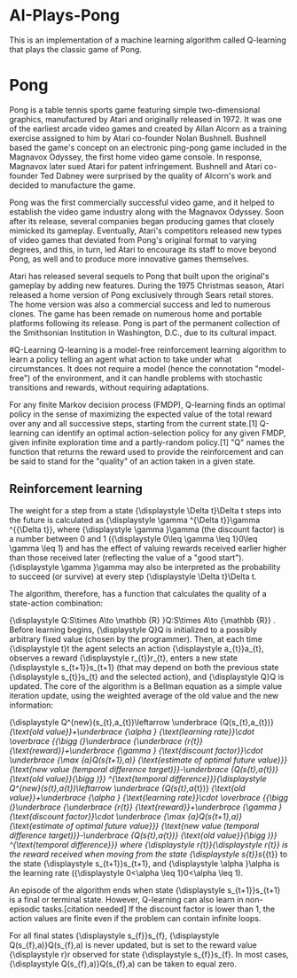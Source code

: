 # AI-Plays-Pong
This is an implementation of a machine learning algorithm called Q-learning that plays the classic game of Pong.

# Pong
Pong is a table tennis sports game featuring simple two-dimensional graphics, manufactured by Atari and originally released in 1972. It was one of the earliest arcade video games and created by Allan Alcorn as a training exercise assigned to him by Atari co-founder Nolan Bushnell. Bushnell based the game's concept on an electronic ping-pong game included in the Magnavox Odyssey, the first home video game console. In response, Magnavox later sued Atari for patent infringement. Bushnell and Atari co-founder Ted Dabney were surprised by the quality of Alcorn's work and decided to manufacture the game.

Pong was the first commercially successful video game, and it helped to establish the video game industry along with the Magnavox Odyssey. Soon after its release, several companies began producing games that closely mimicked its gameplay. Eventually, Atari's competitors released new types of video games that deviated from Pong's original format to varying degrees, and this, in turn, led Atari to encourage its staff to move beyond Pong, as well and to produce more innovative games themselves.

Atari has released several sequels to Pong that built upon the original's gameplay by adding new features. During the 1975 Christmas season, Atari released a home version of Pong exclusively through Sears retail stores. The home version was also a commercial success and led to numerous clones. The game has been remade on numerous home and portable platforms following its release. Pong is part of the permanent collection of the Smithsonian Institution in Washington, D.C., due to its cultural impact.

#Q-Learning
Q-learning is a model-free reinforcement learning algorithm to learn a policy telling an agent what action to take under what circumstances. It does not require a model (hence the connotation "model-free") of the environment, and it can handle problems with stochastic transitions and rewards, without requiring adaptations.

For any finite Markov decision process (FMDP), Q-learning finds an optimal policy in the sense of maximizing the expected value of the total reward over any and all successive steps, starting from the current state.[1] Q-learning can identify an optimal action-selection policy for any given FMDP, given infinite exploration time and a partly-random policy.[1] "Q" names the function that returns the reward used to provide the reinforcement and can be said to stand for the "quality" of an action taken in a given state.

## Reinforcement learning
The weight for a step from a state {\displaystyle \Delta t}\Delta t steps into the future is calculated as {\displaystyle \gamma ^{\Delta t}}\gamma ^{{\Delta t}}, where {\displaystyle \gamma }\gamma  (the discount factor) is a number between 0 and 1 ({\displaystyle 0\leq \gamma \leq 1}0\leq \gamma \leq 1) and has the effect of valuing rewards received earlier higher than those received later (reflecting the value of a "good start"). {\displaystyle \gamma }\gamma  may also be interpreted as the probability to succeed (or survive) at every step {\displaystyle \Delta t}\Delta t.

The algorithm, therefore, has a function that calculates the quality of a state-action combination:

{\displaystyle Q:S\times A\to \mathbb {R} }Q:S\times A\to {\mathbb  {R}} .
Before learning begins, {\displaystyle Q}Q is initialized to a possibly arbitrary fixed value (chosen by the programmer). Then, at each time {\displaystyle t}t the agent selects an action {\displaystyle a_{t}}a_{t}, observes a reward {\displaystyle r_{t}}r_{t}, enters a new state {\displaystyle s_{t+1}}s_{t+1} (that may depend on both the previous state {\displaystyle s_{t}}s_{t} and the selected action), and {\displaystyle Q}Q is updated. The core of the algorithm is a Bellman equation as a simple value iteration update, using the weighted average of the old value and the new information:

{\displaystyle Q^{new}(s_{t},a_{t})\leftarrow \underbrace {Q(s_{t},a_{t})} _{\text{old value}}+\underbrace {\alpha } _{\text{learning rate}}\cdot \overbrace {{\bigg (}\underbrace {\underbrace {r_{t}} _{\text{reward}}+\underbrace {\gamma } _{\text{discount factor}}\cdot \underbrace {\max _{a}Q(s_{t+1},a)} _{\text{estimate of optimal future value}}} _{\text{new value (temporal difference target)}}-\underbrace {Q(s_{t},a_{t})} _{\text{old value}}{\bigg )}} ^{\text{temporal difference}}}{\displaystyle Q^{new}(s_{t},a_{t})\leftarrow \underbrace {Q(s_{t},a_{t})} _{\text{old value}}+\underbrace {\alpha } _{\text{learning rate}}\cdot \overbrace {{\bigg (}\underbrace {\underbrace {r_{t}} _{\text{reward}}+\underbrace {\gamma } _{\text{discount factor}}\cdot \underbrace {\max _{a}Q(s_{t+1},a)} _{\text{estimate of optimal future value}}} _{\text{new value (temporal difference target)}}-\underbrace {Q(s_{t},a_{t})} _{\text{old value}}{\bigg )}} ^{\text{temporal difference}}}
where {\displaystyle r_{t}}{\displaystyle r_{t}} is the reward received when moving from the state {\displaystyle s_{t}}s_{{t}} to the state {\displaystyle s_{t+1}}s_{t+1}, and {\displaystyle \alpha }\alpha  is the learning rate ({\displaystyle 0<\alpha \leq 1}0<\alpha \leq 1).

An episode of the algorithm ends when state {\displaystyle s_{t+1}}s_{t+1} is a final or terminal state. However, Q-learning can also learn in non-episodic tasks.[citation needed] If the discount factor is lower than 1, the action values are finite even if the problem can contain infinite loops.

For all final states {\displaystyle s_{f}}s_{f}, {\displaystyle Q(s_{f},a)}Q(s_{f},a) is never updated, but is set to the reward value {\displaystyle r}r observed for state {\displaystyle s_{f}}s_{f}. In most cases, {\displaystyle Q(s_{f},a)}Q(s_{f},a) can be taken to equal zero.
